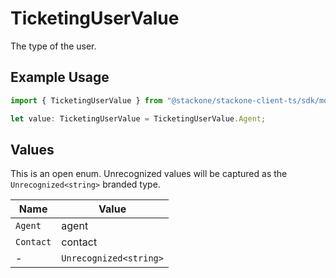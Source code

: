 # TicketingUserValue

The type of the user.

## Example Usage

```typescript
import { TicketingUserValue } from "@stackone/stackone-client-ts/sdk/models/shared";

let value: TicketingUserValue = TicketingUserValue.Agent;
```

## Values

This is an open enum. Unrecognized values will be captured as the `Unrecognized<string>` branded type.

| Name                   | Value                  |
| ---------------------- | ---------------------- |
| `Agent`                | agent                  |
| `Contact`              | contact                |
| -                      | `Unrecognized<string>` |